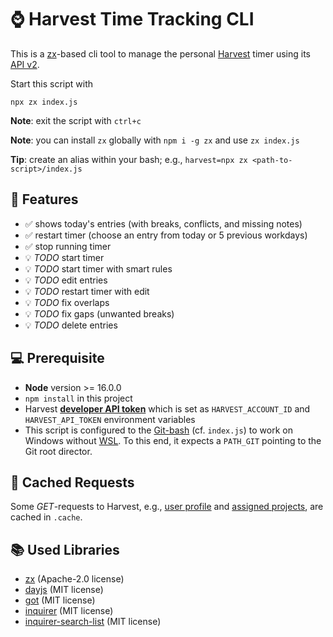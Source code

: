 # ⌚ Harvest Time Tracking CLI

This is a [zx](https://github.com/google/zx)-based cli tool to manage the personal [Harvest](https://harvestapp.com) timer using its [API v2](https://help.getharvest.com/api-v2/).

Start this script with
```
npx zx index.js
```

**Note**: exit the script with `ctrl+c` 

**Note**: you can install `zx` globally with `npm i -g zx` and use `zx index.js`

**Tip**: create an alias within your bash; e.g., `harvest=npx zx <path-to-script>/index.js`

## 🎨 Features

- ✅ shows today's entries (with breaks, conflicts, and missing notes)
- ✅ restart timer (choose an entry from today or 5 previous workdays)
- ✅ stop running timer
- 💡 _TODO_ start timer
- 💡 _TODO_ start timer with smart rules
- 💡 _TODO_ edit entries
- 💡 _TODO_ restart timer with edit
- 💡 _TODO_ fix overlaps
- 💡 _TODO_ fix gaps (unwanted breaks)
- 💡 _TODO_ delete entries

## 💻 Prerequisite

* **Node** version >= 16.0.0
* `npm install` in this project
* Harvest **[developer API token](https://help.getharvest.com/api-v2/authentication-api/authentication/authentication/)** which is set as `HARVEST_ACCOUNT_ID` and `HARVEST_API_TOKEN` environment variables 
* This script is configured to the [Git-bash](https://gitforwindows.org/) (cf. `index.js`) to work on Windows without [WSL](https://learn.microsoft.com/en-us/windows/wsl/). To this end, it expects a `PATH_GIT` pointing to the Git root director.

## 💾 Cached Requests

Some _GET_-requests to Harvest, e.g., [user profile](https://help.getharvest.com/api-v2/users-api/users/users/#retrieve-the-currently-authenticated-user) and [assigned projects](https://help.getharvest.com/api-v2/users-api/users/project-assignments/#list-active-project-assignments), are cached in `.cache`.

## 📚 Used Libraries

* [zx](https://github.com/google/zx) (Apache-2.0 license)
* [dayjs](https://github.com/iamkun/dayjs/) (MIT license)
* [got](https://github.com/sindresorhus/got) (MIT license)
* [inquirer](https://github.com/SBoudrias/Inquirer.js) (MIT license)
* [inquirer-search-list](https://github.com/robin-rpr/inquirer-search-list) (MIT license)